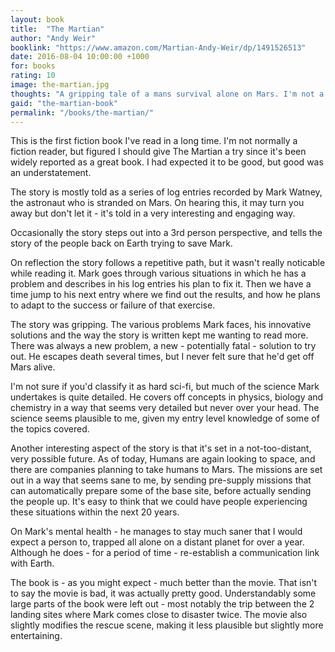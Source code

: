 ```yaml
---
layout: book
title:  "The Martian"
author: "Andy Weir"
booklink: "https://www.amazon.com/Martian-Andy-Weir/dp/1491526513"
date: 2016-08-04 10:00:00 +1000
for: books
rating: 10
image: the-martian.jpg
thoughts: "A gripping tale of a mans survival alone on Mars. I'm not a fiction reader and I couldn't put it down. As always, the book is better than the movie"
gaid: "the-martian-book"
permalink: "/books/the-martian/"
---
```

This is the first fiction book I've read in a long time. I'm not normally a fiction reader, but figured I should
give The Martian a try since it's been widely reported as a great book. I had expected it to be good, but good
was an understatement.

The story is mostly told as a series of log entries recorded by Mark Watney, the astronaut who is stranded on Mars.
On hearing this, it may turn you away but don't let it - it's told in a very interesting and engaging way.

Occasionally the story steps out into a 3rd person perspective, and tells the story of the people back on Earth
trying to save Mark. 

On reflection the story follows a repetitive path, but it wasn't really noticable while reading it. Mark goes
through various situations in which he has a problem and describes in his log entries his plan to fix it. Then
we have a time jump to his next entry where we find out the results, and how he plans to adapt to the success or
failure of that exercise.

The story was gripping. The various problems Mark faces, his innovative solutions and the way the story is written
kept me wanting to read more. There was always a new problem, a new - potentially fatal - solution to try out. He escapes 
death several times, but I never felt sure that he'd get off Mars alive.

I'm not sure if you'd classify it as hard sci-fi, but much of the science Mark undertakes is quite detailed. He covers off
concepts in physics, biology and chemistry in a way that seems very detailed but never over your head. The science seems plausible
to me, given my entry level knowledge of some of the topics covered.

Another interesting aspect of the story is that it's set in a not-too-distant, very possible future. As of today, Humans are again
looking to space, and there are companies planning to take humans to Mars. The missions are set out in a way that seems sane to me, 
by sending pre-supply missions that can automatically prepare some of the base site, before actually sending the people up. It's easy
to think that we could have people experiencing these situations within the next 20 years.

On Mark's mental health - he manages to stay much saner that I would expect a person to, trapped all alone on a distant planet for
over a year. Although he does - for a period of time - re-establish a communication link with Earth.

The book is - as you might expect - much better than the movie. That isn't to say the movie is bad, it was actually pretty good. Understandably
some large parts of the book were left out - most notably the trip between the 2 landing sites where Mark comes close to disaster twice. The movie
also slightly modifies the rescue scene, making it less plausible but slightly more entertaining.
